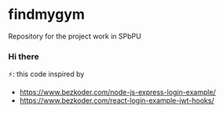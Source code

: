 # findmygym
Repository for the project work in SPbPU

### Hi there 
⚡: this code inspired by
- https://www.bezkoder.com/node-js-express-login-example/
- https://www.bezkoder.com/react-login-example-jwt-hooks/
